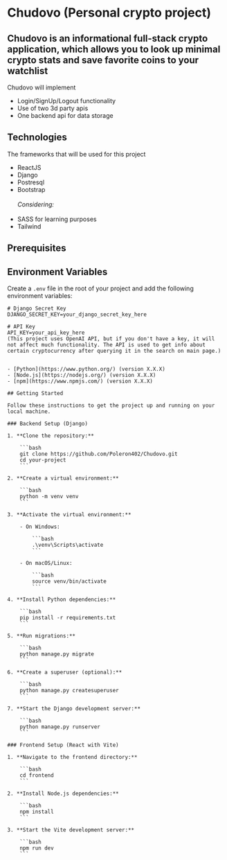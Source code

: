 # Chudovo (Personal crypto project)

## Chudovo is an informational full-stack crypto application, which allows you to look up minimal crypto stats and save favorite coins to your watchlist
Chudovo will implement
* Login/SignUp/Logout functionality
* Use of two 3d party apis
* One backend api for data storage

## Technologies
The frameworks that will be used for this project
* ReactJS
* Django
* Postresql
* Bootstrap
<br></br>
*Considering:*
<br></br>
* SASS for learning purposes
* Tailwind


## Prerequisites

## Environment Variables

Create a `.env` file in the root of your project and add the following environment variables:

```env
# Django Secret Key
DJANGO_SECRET_KEY=your_django_secret_key_here

# API Key
API_KEY=your_api_key_here
(This project uses OpenAI API, but if you don't have a key, it will not affect much functionality. The API is used to get info about certain cryptocurrency after querying it in the search on main page.)


- [Python](https://www.python.org/) (version X.X.X)
- [Node.js](https://nodejs.org/) (version X.X.X)
- [npm](https://www.npmjs.com/) (version X.X.X)

## Getting Started

Follow these instructions to get the project up and running on your local machine.

### Backend Setup (Django)

1. **Clone the repository:**

    ```bash
    git clone https://github.com/Poleron402/Chudovo.git
    cd your-project
    ```

2. **Create a virtual environment:**

    ```bash
    python -m venv venv
    ```

3. **Activate the virtual environment:**

    - On Windows:

        ```bash
        .\venv\Scripts\activate
        ```

    - On macOS/Linux:

        ```bash
        source venv/bin/activate
        ```

4. **Install Python dependencies:**

    ```bash
    pip install -r requirements.txt
    ```

5. **Run migrations:**

    ```bash
    python manage.py migrate
    ```

6. **Create a superuser (optional):**

    ```bash
    python manage.py createsuperuser
    ```

7. **Start the Django development server:**

    ```bash
    python manage.py runserver
    ```

### Frontend Setup (React with Vite)

1. **Navigate to the frontend directory:**

    ```bash
    cd frontend
    ```

2. **Install Node.js dependencies:**

    ```bash
    npm install
    ```

3. **Start the Vite development server:**

    ```bash
    npm run dev
    ```

